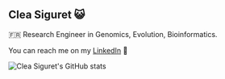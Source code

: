 ## Clea Siguret 😺

🇫🇷 Research Engineer in Genomics, Evolution, Bioinformatics.

You can reach me on my [LinkedIn](https://www.linkedin.com/in/cl%C3%A9a-siguret-58423b107/) 👋

![Clea Siguret's GitHub stats](https://github-readme-stats.vercel.app/api?username=clsiguret)
